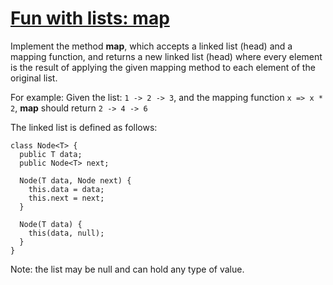 # [Fun with lists: map](https://www.codewars.com/kata/fun-with-lists-map "https://www.codewars.com/kata/58259d9062cfb45e1a00006b")

Implement the method **map**, which accepts a linked list (head) and a mapping function, and returns a new linked list (head) where every element is the result of applying the given mapping method to each element of the original list.

For example:
Given the list: `1 -> 2 -> 3`, and the mapping function `x => x * 2`, **map** should return `2 -> 4 -> 6`

The linked list is defined as follows:

```
class Node<T> {
  public T data;
  public Node<T> next;
  
  Node(T data, Node next) {
    this.data = data;
    this.next = next;
  }
  
  Node(T data) {
    this(data, null);
  }
}
```

Note: the list may be null and can hold any type of value.